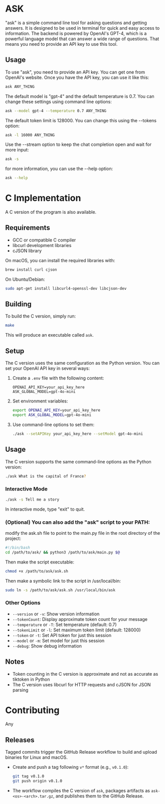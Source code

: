 # ASK
"ask" is a simple command line tool for asking questions and getting answers.
It is designed to be used in terminal for quick and easy access to information.
The backend is powered by OpenAI's GPT-4, which is a powerful language model that can answer a wide range of questions.
That means you need to provide an API key to use this tool.

## Usage
To use "ask", you need to provide an API key. You can get one from OpenAI's website.
Once you have the API key, you can use it like this:
```bash
ask ANY_THING
```

The default model is "gpt-4" and the default temperature is 0.7. You can change these settings using command line options:
```bash
ask --model gpt-4 --temperature 0.7 ANY_THING
```

The default token limit is 128000. You can change this using the --tokens option:
```bash
ask -l 16000 ANY_THING
```

Use the --stream option to keep the chat completion open and wait for more input:
```bash
ask -s
```

for more information, you can use the --help option:
```bash
ask --help
```

# C Implementation

A C version of the program is also available.

## Requirements

- GCC or compatible C compiler
- libcurl development libraries
- cJSON library

On macOS, you can install the required libraries with:

```bash
brew install curl cjson
```

On Ubuntu/Debian:

```bash
sudo apt-get install libcurl4-openssl-dev libcjson-dev
```

## Building

To build the C version, simply run:

```bash
make
```

This will produce an executable called `ask`.

## Setup

The C version uses the same configuration as the Python version. You can set your OpenAI API key in several ways:

1. Create a `.env` file with the following content:
   ```
   OPENAI_API_KEY=your_api_key_here
   ASK_GLOBAL_MODEL=gpt-4o-mini
   ```

2. Set environment variables:
   ```bash
   export OPENAI_API_KEY=your_api_key_here
   export ASK_GLOBAL_MODEL=gpt-4o-mini
   ```

3. Use command-line options to set them:
   ```bash
   ./ask --setAPIKey your_api_key_here --setModel gpt-4o-mini
   ```

## Usage

The C version supports the same command-line options as the Python version:

```bash
./ask What is the capital of France?
```

### Interactive Mode

```bash
./ask -s Tell me a story
```

In interactive mode, type "exit" to quit.

### (Optional) You can also add the "ask" script to your PATH:
modify the ask.sh file to point to the main.py file in the root directory of the project:
```bash
#!/bin/bash
cd /path/to/ask/ && python3 /path/to/ask/main.py $@
```
Then make the script executable:
```bash
chmod +x /path/to/ask/ask.sh
```
Then make a symbolic link to the script in /usr/local/bin:
```bash
sudo ln -s /path/to/ask/ask.sh /usr/local/bin/ask
```

### Other Options

- `--version` or `-v`: Show version information
- `--tokenCount`: Display approximate token count for your message
- `--temperature` or `-T`: Set temperature (default: 0.7)
- `--tokenLimit` or `-l`: Set maximum token limit (default: 128000)
- `--token` or `-t`: Set API token for just this session
- `--model` or `-m`: Set model for just this session
- `--debug`: Show debug information

## Notes

- Token counting in the C version is approximate and not as accurate as tiktoken in Python
- The C version uses libcurl for HTTP requests and cJSON for JSON parsing

# Contributing
Any

## Releases

Tagged commits trigger the GitHub Release workflow to build and upload binaries for Linux and macOS.

- Create and push a tag following `v*` format (e.g., `v0.1.0`):
  ```bash
  git tag v0.1.0
  git push origin v0.1.0
  ```
- The workflow compiles the C version of `ask`, packages artifacts as `ask-<os>-<arch>.tar.gz`, and publishes them to the GitHub Release.


